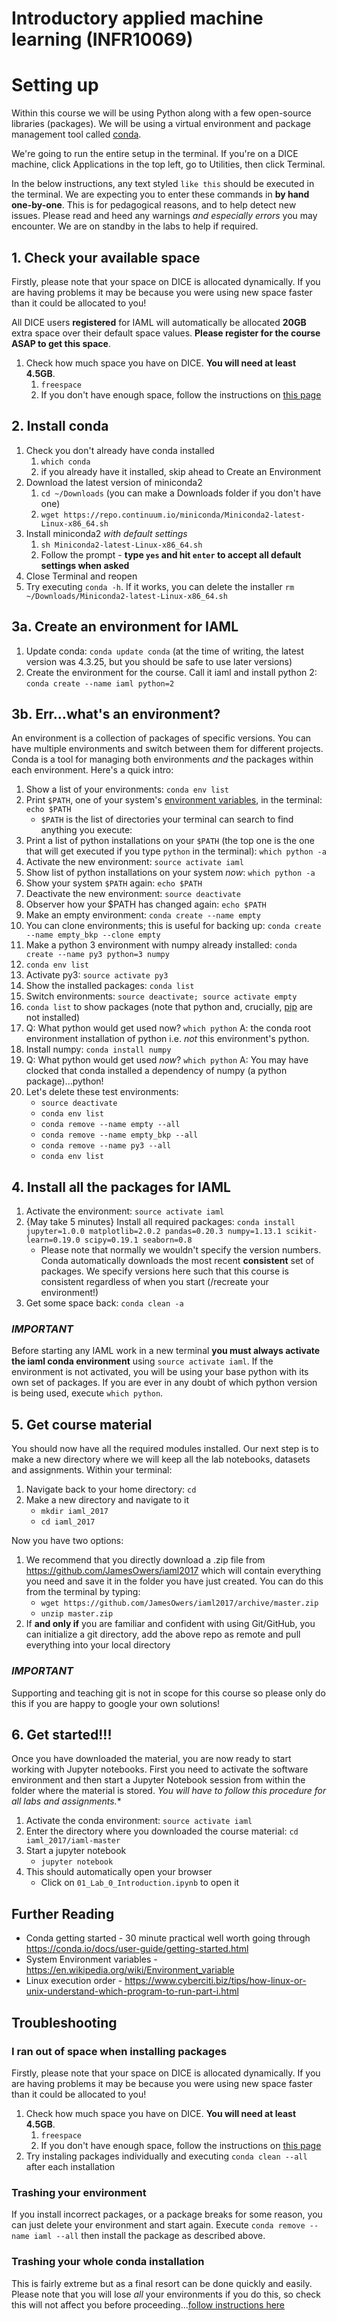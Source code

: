 # Introductory applied machine learning (INFR10069)

# Setting up

Within this course we will be using Python along with a few open-source
libraries (packages). We will be using a virtual environment and package
management tool called [conda](https://conda.io/docs/).

We're going to run the entire setup in the terminal. If you're on a DICE
machine, click Applications in the top left, go to Utilities, then click
Terminal.

In the below instructions, any text styled `like this` should be executed in
the terminal. We are expecting you to enter these commands in **by hand
one-by-one**. This is for pedagogical reasons, and to help detect new issues.
Please read and heed any warnings *and especially errors* you may encounter. We
are on standby in the labs to help if required.

## 1. Check your available space
Firstly, please note that your space on DICE is allocated dynamically. If you are
having problems it may be because you were using new space faster than it could
be allocated to you!

All DICE users **registered** for IAML will automatically be allocated **20GB**
extra space over their default space values. **Please register for the course
ASAP to get this space**.
1. Check how much space you have on DICE. **You will need at least 4.5GB**.
    1. `freespace`
    1. If you don't have enough space, follow the instructions on [this page](
        http://computing.help.inf.ed.ac.uk/afs-quotas)

## 2. Install conda
1. Check you don't already have conda installed
    1. `which conda`
    1. if you already have it installed, skip ahead to Create an Environment
1. Download the latest version of miniconda2
    1. `cd ~/Downloads` (you can make a Downloads folder if you don't have one)
    1. `wget https://repo.continuum.io/miniconda/Miniconda2-latest-Linux-x86_64.sh`
1. Install miniconda2 *with default settings*
    1. `sh Miniconda2-latest-Linux-x86_64.sh`
    1. Follow the prompt - **type `yes` and hit `enter` to accept all default
    settings when asked**
1. Close Terminal and reopen
1. Try executing `conda -h`. If it works, you can delete the installer
`rm ~/Downloads/Miniconda2-latest-Linux-x86_64.sh`

## 3a. Create an environment for IAML
1. Update conda: `conda update conda` (at the time of writing, the latest
  version was 4.3.25, but you should be safe to use later versions)
1. Create the environment for the course. Call it iaml and install python 2:
`conda create --name iaml python=2`

## 3b. Err...what's an environment?
An environment is a collection of packages of specific versions. You can have
multiple environments and switch between them for different projects. Conda is
a tool for managing both environments *and* the packages within each
environment. Here's a quick intro:

1. Show a list of your environments: `conda env list`
1. Print `$PATH`, one of your system's [environment variables](https://en.wikipedia.org/wiki/Environment_variable), in the
terminal: `echo $PATH`
    * `$PATH` is the list of directories your terminal can search to find
anything you execute:
1. Print a list of python installations on your `$PATH` (the top one is the one
    that will get executed if you type `python` in the terminal):
    `which python -a`
1. Activate the new environment: `source activate iaml`
1. Show list of python installations on your system *now*: `which python -a`
1. Show your system `$PATH` again: `echo $PATH`
1. Deactivate the new environment: `source deactivate`
1. Observer how your $PATH has changed again: `echo $PATH`
1. Make an empty environment: `conda create --name empty`
1. You can clone environments; this is useful for backing up: `conda create
--name empty_bkp --clone empty`
1. Make a python 3 environment with numpy already installed: `conda create
--name py3 python=3 numpy`
1. `conda env list`
1. Activate py3: `source activate py3`
1. Show the installed packages: `conda list`
1. Switch environments: `source deactivate; source activate empty`
1. `conda list` to show packages (note that python and, crucially,
    [pip](https://pip.pypa.io/en/stable/) are not installed)
1. Q: What python would get used now? `which python` A: the conda root
environment installation of python i.e. *not* this environment's python.
1. Install numpy: `conda install numpy`
1. Q: What python would get used *now*? `which python` A: You may have clocked
that conda installed a dependency of numpy (a python package)...python!
1. Let's delete these test environments:
    * `source deactivate`
    * `conda env list`
    * `conda remove --name empty --all`
    * `conda remove --name empty_bkp --all`
    * `conda remove --name py3 --all`
    * `conda env list`

## 4. Install all the packages for IAML
1. Activate the environment: `source activate iaml`
1. {May take 5 minutes} Install all required packages: `conda install jupyter=1.0.0 matplotlib=2.0.2 pandas=0.20.3 numpy=1.13.1 scikit-learn=0.19.0 scipy=0.19.1 seaborn=0.8`
    * Please note that normally we wouldn't specify the version numbers. Conda
    automatically downloads the most recent **consistent** set of packages.
    We specify versions here such that this course is consistent regardless of
    when you start (/recreate your environment!)
1. Get some space back: `conda clean -a`

### *IMPORTANT*
Before starting any IAML work in a new terminal **you must always activate the
iaml conda environment** using `source activate iaml`. If the environment is not
activated, you will be using your base python with its own set of packages. If
you are ever in any doubt of which python version is being used, execute
`which python`.

## 5. Get course material

You should now have all the required modules installed. Our next step is to make
a new directory where we will keep all the lab notebooks, datasets and
assignments. Within your terminal:

1. Navigate back to your home directory: `cd`
2. Make a new directory and navigate to it
    * `mkdir iaml_2017`
    * `cd iaml_2017`

Now you have two options:

1. We recommend that you directly download a .zip file from https://github.com/JamesOwers/iaml2017 which will contain everything you need and
save it in the folder you have just created. You can do this from the terminal
by typing:
    * `wget https://github.com/JamesOwers/iaml2017/archive/master.zip`
    * `unzip master.zip`
1. If **and only if** you are familiar and confident with using Git/GitHub, you
can initialize a git directory, add the above repo as remote and pull everything
into your local directory

### *IMPORTANT*
Supporting and teaching git is not in scope for this course so please only do
this if you are happy to google your own solutions!

## 6. Get started!!!
Once you have downloaded the material, you are now ready to start working with
Jupyter notebooks. First you need to activate the software environment and then
start a Jupyter Notebook session from within the folder where the material is
stored. *You will have to follow this procedure for all labs and assignments.**

1. Activate the conda environment: `source activate iaml`
2. Enter the directory where you downloaded the course material:
`cd iaml_2017/iaml-master`
3. Start a jupyter notebook
    * `jupyter notebook`
4. This should automatically open your browser
    * Click on `01_Lab_0_Introduction.ipynb` to open it

## Further Reading

- Conda getting started - 30 minute practical well worth going through https://conda.io/docs/user-guide/getting-started.html
- System Environment variables - https://en.wikipedia.org/wiki/Environment_variable
- Linux execution order - https://www.cyberciti.biz/tips/how-linux-or-unix-understand-which-program-to-run-part-i.html

## Troubleshooting

### I ran out of space when installing packages
Firstly, please note that your space on DICE is allocated dynamically. If you are
having problems it may be because you were using new space faster than it could
be allocated to you!
1. Check how much space you have on DICE. **You will need at least 4.5GB**.
    1. `freespace`
    1. If you don't have enough space, follow the instructions on [this page](
        http://computing.help.inf.ed.ac.uk/afs-quotas)
1. Try instaling packages individually and executing `conda clean --all` after
each installation

### Trashing your environment
If you install incorrect packages, or a package breaks for some reason, you can
just delete your environment and start again. Execute `conda remove --name iaml
--all` then install the package as described above.

### Trashing your whole conda installation
This is fairly extreme but as a final resort can be done quickly and easily.
Please note that you will lose *all* your environments if you do this, so check
this will not affect you before proceeding...[follow instructions here](https://conda.io/docs/user-guide/install/linux.html?highlight=uninstall#uninstalling-anaconda-or-miniconda)
